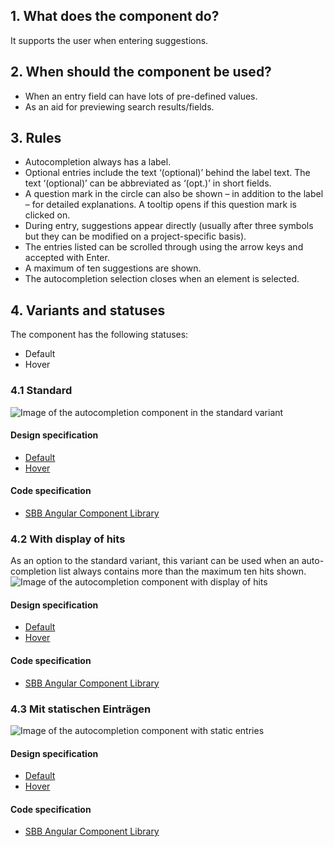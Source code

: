 ## 1. What does the component do?
It supports the user when entering suggestions.

## 2. When should the component be used? 
* When an entry field can have lots of pre-defined values.
* As an aid for previewing search results/fields.

## 3. Rules
* Autocompletion always has a label.
* Optional entries include the text ‘(optional)’ behind the label text. The text ‘(optional)’ can be abbreviated as ‘(opt.)’ in short fields.
* A question mark in the circle can also be shown – in addition to the label – for detailed explanations. A tooltip opens if this question mark is clicked on.
* During entry, suggestions appear directly (usually after three symbols but they can be modified on a project-specific basis).
* The entries listed can be scrolled through using the arrow keys and accepted with Enter.
* A maximum of ten suggestions are shown.
* The autocompletion selection closes when an element is selected.

## 4. Variants and statuses
The component has the following statuses:
* Default
* Hover

### 4.1 Standard
![Image of the autocompletion component in the standard variant](https://raw.githubusercontent.com/sbb-design-systems/sbb-design-system/master/website/components/autocompletion/images/autocompletion_default.png 'class: image')

#### Design specification
* [Default](https://sbb.invisionapp.com/d/main#/console/15744722/327147336/inspect)
* [Hover](https://sbb.invisionapp.com/d/main#/console/15744722/327147337/inspect)

#### Code specification
* [SBB Angular Component Library](https://sbb-angular.app.sbb.ch/latest/content/autocomplete)

### 4.2 With display of hits
As an option to the standard variant, this variant can be used when an auto-completion list always contains more than the maximum ten hits shown.
![Image of the autocompletion component with display of hits](https://raw.githubusercontent.com/sbb-design-systems/sbb-design-system/master/website/components/autocompletion/images/autocompletion_overflow.png 'class: image')

#### Design specification
* [Default](https://sbb.invisionapp.com/d/main#/console/15744722/383235117/inspect)
* [Hover](https://sbb.invisionapp.com/d/main#/console/15744722/383235118/inspect)

#### Code specification
* [SBB Angular Component Library](https://sbb-angular.app.sbb.ch/latest/content/autocomplete)

### 4.3 Mit statischen Einträgen
![Image of the autocompletion component with static entries](https://raw.githubusercontent.com/sbb-design-systems/sbb-design-system/master/website/components/autocompletion/images/autocompletion_static.png 'class: image')

#### Design specification
* [Default](https://sbb.invisionapp.com/d/main#/console/15744722/327147338/inspect)
* [Hover](https://sbb.invisionapp.com/d/main#/console/15744722/327147339/inspect)

#### Code specification
* [SBB Angular Component Library](https://sbb-angular.app.sbb.ch/latest/content/autocomplete)